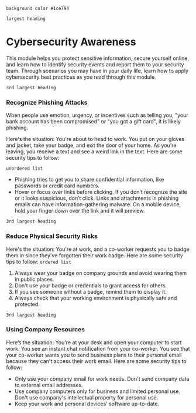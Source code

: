 `background color #1ce794`

`largest heading`
# Cybersecurity Awareness  

This module helps you protect sensitive information, secure yourself online,
and learn how to identify security events and report them to your security team.
Through scenarios you may have in your daily life, learn how to apply cybersecurity best practices
as you read through this module.

`3rd largest heading`
### Recognize Phishing Attacks

When people use emotion, urgency, or incentives such as telling you, "your bank account has been compromised" or "you got a gift card", it is likely phishing.

Here's the situation: You're about to head to work. You put on your gloves and jacket, take your badge, and exit the door of your home. As you're leaving, you receive a text and see a weird link in the text. Here are some security tips to follow:

`unordered list`
 * Phishing tries to get you to share confidential information, like passwords or credit card numbers.
 * Hover or focus over links before clicking. If you don’t recognize the site or it looks suspicious, don’t click. Links and attachments in phishing emails can have information-gathering malware. On a mobile device, hold your finger down over the link and it will preview.

`3rd largest heading`
### Reduce Physical Security Risks

Here's the situation: You're at work, and a co-worker requests you to badge them in since they've forgotten their work badge. Here are some security tips to follow:
`ordered list`
 1. Always wear your badge on company grounds and avoid wearing them in public places.
 2. Don't use your badge or credentials to grant access for others.
 3. If you see someone without a badge, remind them to display it.
 4. Always check that your working environment is physically safe and protected.


`3rd largest heading`
### Using Company Resources

Here’s the situation: You're at your desk and open your computer to start work. You see an instant chat notification from your co-worker.
You see that your co-worker wants you to send business plans to their personal email because they can't access their work email. Here are
some security tips to follow:

 * Only use your company email for work needs. Don't send company data to external email addresses.
 * Use company computers only for business and limited personal use. Don't use company's intellectual property for personal use.
 * Keep your work and personal devices' software up-to-date.
